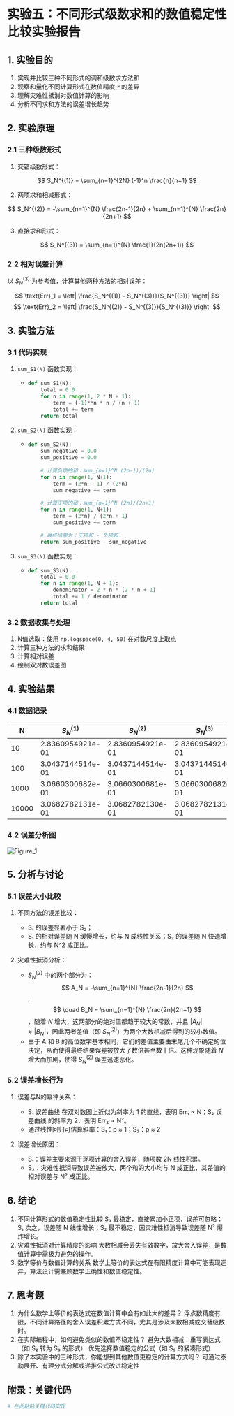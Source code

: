 # 实验五：不同形式级数求和的数值稳定性比较实验报告

## 1. 实验目的
1. 实现并比较三种不同形式的调和级数求方法和
2. 观察和量化不同计算形式在数值精度上的差异
3. 理解灾难性抵消对数值计算的影响
4. 分析不同求和方法的误差增长趋势

## 2. 实验原理
### 2.1 三种级数形式
1. 交错级数形式：

$$ S_N^{(1)} = \sum_{n=1}^{2N} (-1)^n \frac{n}{n+1} $$

2. 两项求和相减形式：

$$ S_N^{(2)} = -\sum_{n=1}^{N} \frac{2n-1}{2n} + \sum_{n=1}^{N} \frac{2n}{2n+1} $$

3. 直接求和形式：

$$ S_N^{(3)} = \sum_{n=1}^{N} \frac{1}{2n(2n+1)} $$

### 2.2 相对误差计算
以 $S_N^{(3)}$ 为参考值，计算其他两种方法的相对误差：

$$ \text{Err}_1 = \left| \frac{S_N^{(1)} - S_N^{(3)}}{S_N^{(3)}} \right| $$
$$ \text{Err}_2 = \left| \frac{S_N^{(2)} - S_N^{(3)}}{S_N^{(3)}} \right| $$

## 3. 实验方法
### 3.1 代码实现
1. `sum_S1(N)` 函数实现：
   - ```python
     def sum_S1(N):
         total = 0.0
         for n in range(1, 2 * N + 1):
             term = (-1)**n * n / (n + 1)
             total += term
         return total
     ```

3. `sum_S2(N)` 函数实现：
   - ```python
     def sum_S2(N):
         sum_negative = 0.0
         sum_positive = 0.0
    
         # 计算负项的和：sum_{n=1}^N (2n-1)/(2n)
         for n in range(1, N+1):
             term = (2*n - 1) / (2*n)
             sum_negative += term
    
         # 计算正项的和：sum_{n=1}^N (2n)/(2n+1)
         for n in range(1, N+1):
             term = (2*n) / (2*n + 1)
             sum_positive += term
     
         # 最终结果为：正项和 - 负项和
         return sum_positive - sum_negative
     ```

4. `sum_S3(N)` 函数实现：
   - ```python
     def sum_S3(N):
         total = 0.0
         for n in range(1, N + 1):
             denominator = 2 * n * (2 * n + 1)
             total += 1 / denominator
         return total
     ```

### 3.2 数据收集与处理
1. N值选取：使用 `np.logspace(0, 4, 50)` 在对数尺度上取点
2. 计算三种方法的求和结果
3. 计算相对误差
4. 绘制双对数误差图

## 4. 实验结果
### 4.1 数据记录
|   N   |  $S_N^{(1)}$   |   $S_N^{(2)}$  |   $S_N^{(3)}$  | $\text{Err}_1$ | $\text{Err}_2$|
|-------|----------------|----------------|----------------|----------------|---------------|
| 10    |2.8360954921e-01|2.8360954921e-01|2.8360954921e-01|3.91462e-16     |4.69754e-15    |
| 100   |3.0437144514e-01|3.0437144514e-01|3.0437144514e-01|2.55331e-15     |1.50646e-13    |
| 1000  |3.0660300682e-01|3.0660300681e-01|3.0660300682e-01|1.15873e-14     |5.75130e-12    |
| 10000 |3.0682782131e-01|3.0682782130e-01|3.0682782131e-01|5.26476e-14     |5.61529e-11    |

### 4.2 误差分析图
![Figure_1](https://github.com/user-attachments/assets/ac8fa44d-c468-4fdf-9b09-2ef3a16861f0)


## 5. 分析与讨论
### 5.1 误差大小比较
1. 不同方法的误差比较：
   - S₁ 的误差显著小于 S₂；
   - S₁ 的相对误差随 N 缓慢增长，约与 N 成线性关系；S₂ 的误差随 N 快速增长，约与 N^2 成正比。

2. 灾难性抵消分析：
   -  $S_N^{(2)}$ 中的两个部分为：$$ A_N = -\sum_{n=1}^{N} \frac{2n-1}{2n} $$,$$ \quad B_N = \sum_{n=1}^{N} \frac{2n}{2n+1} $$，随着 $N$ 增大，这两部分的绝对值都趋于较大的常数，并且 $|A_N| \approx |B_N|$，因此两者差值（即 $S_N^{(2)}$）为两个大数相减后得到的较小数值。
   - 由于 A 和 B 的高位数字基本相同，它们的差值主要由末尾几个不确定的位决定，从而使得最终结果误差被放大了数倍甚至数十倍。这种现象随着 $N$ 增大而加剧，使得 $S_N^{(2)}$ 误差迅速恶化。

### 5.2 误差增长行为
1. 误差与N的幂律关系：
   - S₁ 误差曲线 在双对数图上近似为斜率为 1 的直线，表明 Err₁ ∝ N；S₂ 误差曲线 的斜率为 2，表明 Err₂ ∝ N²。
   - 通过线性回归可估算斜率：S₁：p ≈ 1；S₂：p ≈ 2

2. 误差增长原因：
   - S₁：误差主要来源于逐项计算的舍入误差，随项数 2N 线性积累。
   - S₂：灾难性抵消导致误差被放大，两个和的大小均与 N 成正比，其差值的相对误差与 N² 成正比。

## 6. 结论
1. 不同计算形式的数值稳定性比较
   S₃ 最稳定，直接累加小正项，误差可忽略；S₁ 次之，误差随 N 线性增长；S₂ 最不稳定，因灾难性抵消导致误差随 N² 爆炸增长。
2. 灾难性抵消对计算精度的影响
   大数相减会丢失有效数字，放大舍入误差，是数值计算中需极力避免的操作。
3. 数学等价与数值计算的关系
   数学上等价的表达式在有限精度计算中可能表现迥异，算法设计需兼顾数学正确性和数值稳定性。

## 7. 思考题
1. 为什么数学上等价的表达式在数值计算中会有如此大的差异？
浮点数精度有限，不同计算路径的舍入误差积累方式不同，尤其是涉及大数相减或交替级数时。
2. 在实际编程中，如何避免类似的数值不稳定性？
避免大数相减：重写表达式（如 S₂ 转为 S₃ 的形式）
优先选择数值稳定的公式（如 S₃ 的紧凑形式）
3. 除了本实验中的三种形式，你能想到其他数值更稳定的计算方式吗？
可通过泰勒展开、有理分式分解或递推公式改进稳定性
## 附录：关键代码
```python
# 在此粘贴关键代码实现
```

